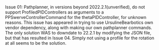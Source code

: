 Issue 01: Pathplanner, in versions beyond 2022.2.1(unverified), do not support ProfiledPIDControllers as arguments to a PPSwerveControllerCommand for the thetaPIDController, for unknown reasons. This issue has appeared in trying to use UrsulineBearbotics own vendor dependency, along with making our own pathplanner commands. The only solution WAS to downdate to 22.2.1 by modifying the JSON file, but that has resulted in Issue 04. Simply not using a profile for the rotation at all seems to be the solution.